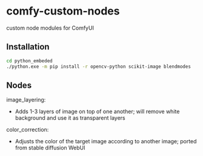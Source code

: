 
# comfy-custom-nodes

custom node modules for ComfyUI

## Installation

```bash
cd python_embeded
./python.exe -m pip install -r opencv-python scikit-image blendmodes
```

## Nodes

image_layering:
- Adds 1-3 layers of image on top of one another; will remove white background and use it as transparent layers

color_correction:
- Adjusts the color of the target image according to another image; ported from stable diffusion WebUI

